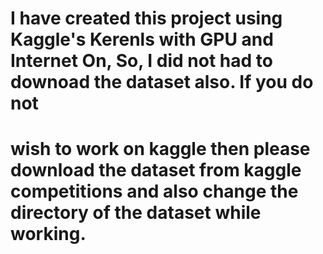 # I have created this project using Kaggle's Kerenls with GPU and Internet On, So, I did not had to downoad the dataset also. If you do not
# wish to work on kaggle then please download the dataset from kaggle competitions and also change the directory of the dataset while working.
